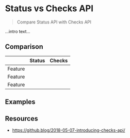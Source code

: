 # Status vs Checks API
> Compare Status API with Checks API

...intro text... 

## Comparison

||Status|Checks|
|--|--|--|
|Feature||
|Feature||		
|Feature||

## Examples

## Resources

- https://github.blog/2018-05-07-introducing-checks-api/
